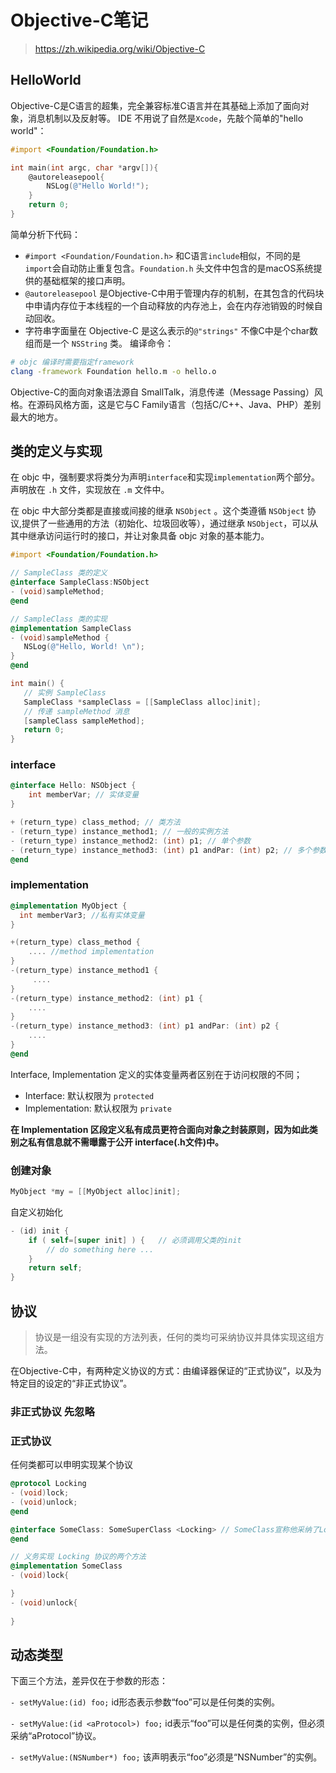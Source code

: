 # Objective-C笔记

> https://zh.wikipedia.org/wiki/Objective-C

## HelloWorld
Objective-C是C语言的超集，完全兼容标准C语言并在其基础上添加了面向对象，消息机制以及反射等。
IDE 不用说了自然是`Xcode`，先敲个简单的"hello world"：
```Objective-C
#import <Foundation/Foundation.h>

int main(int argc, char *argv[]){
	@autoreleasepool{
		NSLog(@"Hello World!");
	}
	return 0;
}
```

简单分析下代码：

- `#import <Foundation/Foundation.h>` 和C语言`include`相似，不同的是`import`会自动防止重复包含。`Foundation.h` 头文件中包含的是macOS系统提供的基础框架的接口声明。
- `@autoreleasepool` 是Objective-C中用于管理内存的机制，在其包含的代码块中申请内存位于本线程的一个自动释放的内存池上，会在内存池销毁的时候自动回收。
- 字符串字面量在 Objective-C 是这么表示的`@"strings"` 不像C中是个char数组而是一个 `NSString` 类。
编译命令：
```bash
# objc 编译时需要指定framework
clang -framework Foundation hello.m -o hello.o
```

Objective-C的面向对象语法源自 SmallTalk，消息传递（Message Passing）风格。在源码风格方面，这是它与C Family语言（包括C/C++、Java、PHP）差别最大的地方。

## 类的定义与实现

在 objc 中，强制要求将类分为声明`interface`和实现`implementation`两个部分。声明放在 `.h` 文件，实现放在 `.m` 文件中。

在 objc 中大部分类都是直接或间接的继承 `NSObject` 。这个类遵循 `NSObject` 协议,提供了一些通用的方法（初始化、垃圾回收等），通过继承 `NSObject`，可以从其中继承访问运行时的接口，并让对象具备 objc 对象的基本能力。

```Objective-C
#import <Foundation/Foundation.h>

// SampleClass 类的定义
@interface SampleClass:NSObject
- (void)sampleMethod;
@end

// SampleClass 类的实现
@implementation SampleClass
- (void)sampleMethod {
   NSLog(@"Hello, World! \n");
}
@end

int main() {
   // 实例 SampleClass
   SampleClass *sampleClass = [[SampleClass alloc]init];
   // 传递 sampleMethod 消息
   [sampleClass sampleMethod];
   return 0;
}
```

### interface
```Objective-C
@interface Hello: NSObject {
    int memberVar; // 实体变量
}

+ (return_type) class_method; // 类方法
- (return_type) instance_method1; // 一般的实例方法
- (return_type) instance_method2: (int) p1; // 单个参数
- (return_type) instance_method3: (int) p1 andPar: (int) p2; // 多个参数
@end
```

### implementation
```Objective-C
@implementation MyObject {
  int memberVar3; //私有实体变量
}

+(return_type) class_method {
    .... //method implementation
}
-(return_type) instance_method1 {
     ....
}
-(return_type) instance_method2: (int) p1 {
    ....
}
-(return_type) instance_method3: (int) p1 andPar: (int) p2 {
    ....
}
@end
```

Interface, Implementation 定义的实体变量两者区别在于访问权限的不同；
- Interface: 默认权限为 `protected`
- Implementation: 默认权限为 `private`

**在 Implementation 区段定义私有成员更符合面向对象之封装原则，因为如此类别之私有信息就不需曝露于公开 interface(.h文件)中。**


### 创建对象

```Objective-C
MyObject *my = [[MyObject alloc]init];
```

自定义初始化

```Objective-C
- (id) init {
    if ( self=[super init] ) {   // 必须调用父类的init
        // do something here ...
    }
    return self;
}
```

## 协议 
> 协议是一组没有实现的方法列表，任何的类均可采纳协议并具体实现这组方法。

在Objective-C中，有两种定义协议的方式：由编译器保证的“正式协议”，以及为特定目的设定的“非正式协议”。

### 非正式协议 先忽略

### 正式协议

任何类都可以申明实现某个协议

```Objective-C
@protocol Locking
- (void)lock;
- (void)unlock;
@end
```

```Objective-C
@interface SomeClass: SomeSuperClass <Locking> // SomeClass宣称他采纳了Locking协议
@end

// 义务实现 Locking 协议的两个方法
@implementation SomeClass
- (void)lock{

}
- (void)unlock{
   
}
```

## 动态类型
下面三个方法，差异仅在于参数的形态：

`- setMyValue:(id) foo;`
id形态表示参数“foo”可以是任何类的实例。

`- setMyValue:(id <aProtocol>) foo;`
id<aProtocol>表示“foo”可以是任何类的实例，但必须采纳“aProtocol”协议。

`- setMyValue:(NSNumber*) foo;`
该声明表示“foo”必须是“NSNumber”的实例。
